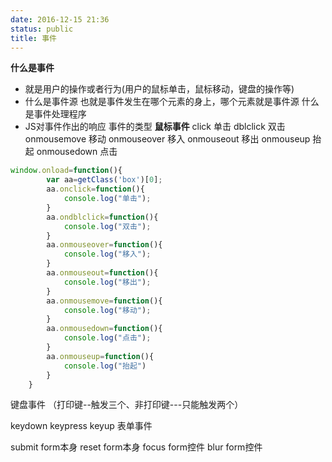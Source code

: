 ```yaml
---
date: 2016-12-15 21:36
status: public
title: 事件
---
```


**什么是事件**
* 就是用户的操作或者行为(用户的鼠标单击，鼠标移动，键盘的操作等)
* 什么是事件源
 也就是事件发生在哪个元素的身上，哪个元素就是事件源
什么是事件处理程序
* JS对事件作出的响应
事件的类型
**鼠标事件**
click 单击
dblclick 双击
onmousemove 移动
onmouseover 移入
onmouseout 移出
onmouseup 抬起
onmousedown 点击
```javascript
window.onload=function(){
        var aa=getClass('box')[0];
        aa.onclick=function(){
            console.log("单击");
        }
        aa.ondblclick=function(){
            console.log("双击");
        }
        aa.onmouseover=function(){
            console.log("移入");
        }
        aa.onmouseout=function(){
            console.log("移出");
        }
        aa.onmousemove=function(){
            console.log("移动");
        }
        aa.onmousedown=function(){
            console.log("点击");
        }
        aa.onmouseup=function(){
            console.log("抬起")
        }
    }
```
键盘事件 （打印键--触发三个、非打印键---只能触发两个）

keydown
keypress
keyup
表单事件

submit form本身
reset form本身
focus form控件
blur form控件